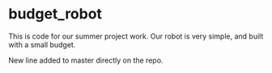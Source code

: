 # budget_robot

This is code for our summer project work.  Our robot is very simple, and built with a small budget.

New line added to master directly on the repo.
